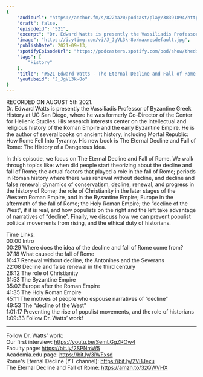 ```yaml
---
{
	"audiourl": "https://anchor.fm/s/822ba20/podcast/play/38391894/https%3A%2F%2Fd3ctxlq1ktw2nl.cloudfront.net%2Fstaging%2F2021-7-6%2F9e2e3427-3f18-54ab-057c-6f6349a5b7f3.m4a",
	"draft": false,
	"episodeid": "521",
	"excerpt": "Dr. Edward Watts is presently the Vassiliadis Professor of Byzantine Greek History at UC San Diego, where he was formerly Co-Director of the Center for Hellenic Studies. His research interests center on the intellectual and religious history of the Roman Empire and the early Byzantine Empire. He is the author of several books on ancient history, including Mortal Republic: How Rome Fell Into Tyranny. His new book is The Eternal Decline and Fall of Rome: The History of a Dangerous Idea.",
	"image": "https://i.ytimg.com/vi/J_JgVL3k-8o/maxresdefault.jpg",
	"publishDate": 2021-09-13,
	"spotifyEpisodeUrl": "https://podcasters.spotify.com/pod/show/thedissenter/episodes/521-Edward-Watts---The-Eternal-Decline-and-Fall-of-Rome-The-History-of-a-Dangerous-Idea-e15i4km",
	"tags": [
		"History"
	],
	"title": "#521 Edward Watts - The Eternal Decline and Fall of Rome: The History of a Dangerous Idea",
	"youtubeid": "J_JgVL3k-8o"
}
---
```

RECORDED ON AUGUST 5th 2021.  
Dr. Edward Watts is presently the Vassiliadis Professor of Byzantine Greek History at UC San Diego, where he was formerly Co-Director of the Center for Hellenic Studies. His research interests center on the intellectual and religious history of the Roman Empire and the early Byzantine Empire. He is the author of several books on ancient history, including Mortal Republic: How Rome Fell Into Tyranny. His new book is The Eternal Decline and Fall of Rome: The History of a Dangerous Idea.

In this episode, we focus on The Eternal Decline and Fall of Rome. We walk through topics like: when did people start theorizing about the decline and fall of Rome; the actual factors that played a role in the fall of Rome; periods in Roman history where there was renewal without decline, and decline and false renewal; dynamics of conservatism, decline, renewal, and progress in the history of Rome; the role of Christianity in the later stages of the Western Roman Empire, and in the Byzantine Empire; Europe in the aftermath of the fall of Rome; the Holy Roman Empire; the “decline of the West”, if it is real, and how populists on the right and the left take advantage of narratives of “decline”. Finally, we discuss how we can prevent populist political movements from rising, and the ethical duty of historians.

Time Links:  
<time>00:00</time> Intro  
<time>00:29</time> Where does the idea of the decline and fall of Rome come from?  
<time>07:18</time> What caused the fall of Rome  
<time>16:47</time> Renewal without decline, the Antonines and the Severans  
<time>22:08</time> Decline and false renewal in the third century  
<time>26:12</time> The role of Christianity  
<time>31:53</time> The Byzantine Empire  
<time>35:02</time> Europe after the Roman Empire  
<time>41:35</time> The Holy Roman Empire  
<time>45:11</time> The motives of people who espouse narratives of “decline”  
<time>49:53</time> The “decline of the West”  
<time>1:01:17</time> Preventing the rise of populist movements, and the role of historians  
<time>1:09:33</time> Follow Dr. Watts’ work!

---

Follow Dr. Watts’ work:  
Our first interview: https://youtu.be/SemLGgZROw4  
Faculty page: https://bit.ly/2SPNmW5  
Academia.edu page: https://bit.ly/3iWFxsd  
Rome's Eternal Decline (YT channel): https://bit.ly/2VBJexu  
The Eternal Decline and Fall of Rome: https://amzn.to/3zQWVHX
